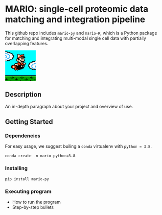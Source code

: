 # MARIO: single-cell proteomic data matching and integration pipeline

This github repo includes `mario-py` and `mario-R`, which is a Python package for matching and integrating multi-modal single cell data with partially overlapping features.


<img src="https://github.com/shuxiaoc/mario-py/blob/main/media/giphy_mario.gif" width="100" height="100">


## Description

An in-depth paragraph about your project and overview of use.

## Getting Started

### Dependencies

For easy usage, we suggest builing a ```conda``` virtualenv with ```python = 3.8```.

```{bash}
conda create -n mario python=3.8
```

### Installing

```{bash}
pip install mario-py
```

### Executing program

* How to run the program
* Step-by-step bullets
